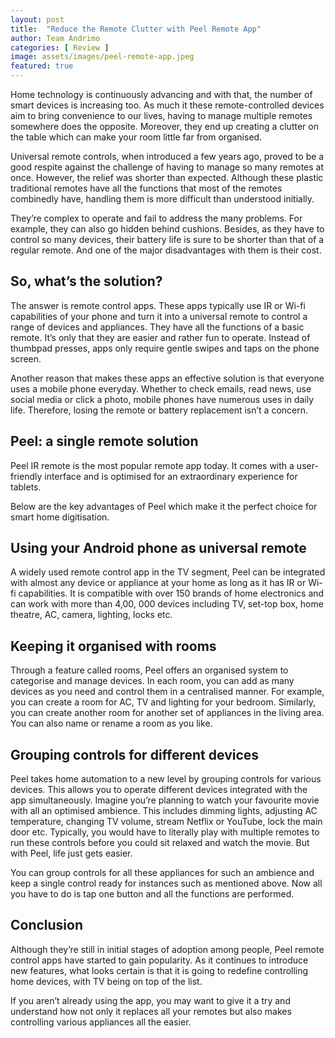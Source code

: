 ```yaml
---
layout: post
title:  "Reduce the Remote Clutter with Peel Remote App"
author: Team Andrimo
categories: [ Review ]
image: assets/images/peel-remote-app.jpeg
featured: true
---
```

Home technology is continuously advancing and with that, the number of smart devices is increasing too. As much it these remote-controlled devices aim to bring convenience to our lives, having to manage multiple remotes somewhere does the opposite. Moreover, they end up creating a clutter on the table which can make your room little far from organised.

Universal remote controls, when introduced a few years ago, proved to be a good respite against the challenge of having to manage so many remotes at once. However, the relief was shorter than expected. Although these plastic traditional remotes have all the functions that most of the remotes combinedly have, handling them is more difficult than understood initially.

They’re complex to operate and fail to address the many problems. For example, they can also go hidden behind cushions. Besides, as they have to control so many devices, their battery life is sure to be shorter than that of a regular remote. And one of the major disadvantages with them is their cost.

## So, what’s the solution?

The answer is remote control apps. These apps typically use IR or Wi-fi capabilities of your phone and turn it into a universal remote to control a range of devices and appliances. They have all the functions of a basic remote. It’s only that they are easier and rather fun to operate. Instead of thumbpad presses, apps only require gentle swipes and taps on the phone screen.

Another reason that makes these apps an effective solution is that everyone uses a mobile phone everyday. Whether to check emails, read news, use social media or click a photo, mobile phones have numerous uses in daily life. Therefore, losing the remote or battery replacement isn’t a concern.

## Peel: a single remote solution

Peel IR remote is the most popular remote app today. It comes with a user-friendly interface and is optimised for an extraordinary experience for tablets.

Below are the key advantages of Peel which make it the perfect choice for smart home digitisation.

## Using your Android phone as universal remote

A widely used remote control app in the TV segment, Peel can be integrated with almost any device or appliance at your home as long as it has IR or Wi-fi capabilities. It is compatible with over 150 brands of home electronics and can work with more than 4,00, 000 devices including TV, set-top box, home theatre, AC, camera, lighting, locks etc.

## Keeping it organised with rooms

Through a feature called rooms, Peel offers an organised system to categorise and manage devices. In each room, you can add as many devices as you need and control them in a centralised manner. For example, you can create a room for AC, TV and lighting for your bedroom. Similarly, you can create another room for another set of appliances in the living area. You can also name or rename a room as you like.

## Grouping controls for different devices

Peel takes home automation to a new level by grouping controls for various devices. This allows you to operate different devices integrated with the app simultaneously. Imagine you’re planning to watch your favourite movie with all an optimised ambience. This includes dimming lights, adjusting AC temperature, changing TV volume, stream Netflix or YouTube, lock the main door etc. Typically, you would have to literally play with multiple remotes to run these controls before you could sit relaxed and watch the movie. But with Peel, life just gets easier.

You can group controls for all these appliances for such an ambience and keep a single control ready for instances such as mentioned above. Now all you have to do is tap one button and all the functions are performed.

## Conclusion

Although they’re still in initial stages of adoption among people, Peel remote control apps have started to gain popularity. As it continues to introduce new features, what looks certain is that it is going to redefine controlling home devices, with TV being on top of the list.

If you aren’t already using the app, you may want to give it a try and understand how not only it replaces all your remotes but also makes controlling various appliances all the easier.
